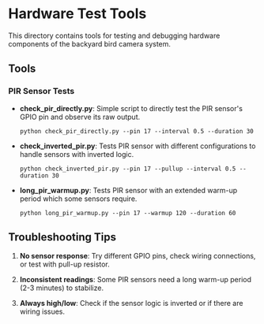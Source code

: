 # Hardware Test Tools

This directory contains tools for testing and debugging hardware components of the backyard bird camera system.

## Tools

### PIR Sensor Tests

- **check_pir_directly.py**: Simple script to directly test the PIR sensor's GPIO pin and observe its raw output.
  ```
  python check_pir_directly.py --pin 17 --interval 0.5 --duration 30
  ```

- **check_inverted_pir.py**: Tests PIR sensor with different configurations to handle sensors with inverted logic.
  ```
  python check_inverted_pir.py --pin 17 --pullup --interval 0.5 --duration 30
  ```

- **long_pir_warmup.py**: Tests PIR sensor with an extended warm-up period which some sensors require.
  ```
  python long_pir_warmup.py --pin 17 --warmup 120 --duration 60
  ```

## Troubleshooting Tips

1. **No sensor response**: Try different GPIO pins, check wiring connections, or test with pull-up resistor.

2. **Inconsistent readings**: Some PIR sensors need a long warm-up period (2-3 minutes) to stabilize.

3. **Always high/low**: Check if the sensor logic is inverted or if there are wiring issues. 